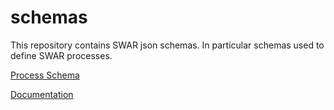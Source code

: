 # schemas

This repository contains SWAR json schemas.
In particular schemas used to define SWAR processes.



[Process Schema](schemas/v1.2.1/process.schema.json)

[Documentation](docs/README.md)
